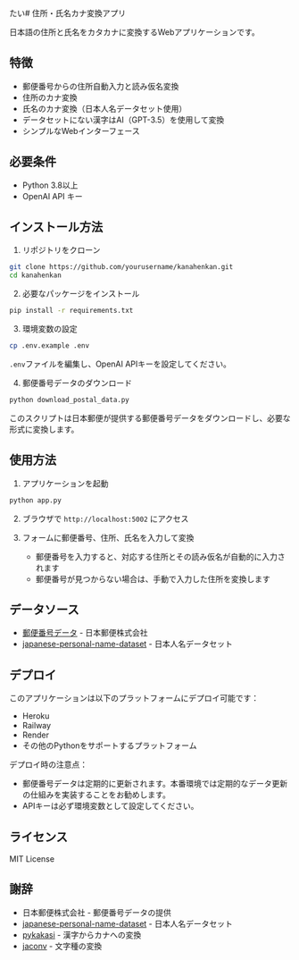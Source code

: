 たい# 住所・氏名カナ変換アプリ

日本語の住所と氏名をカタカナに変換するWebアプリケーションです。

## 特徴

- 郵便番号からの住所自動入力と読み仮名変換
- 住所のカナ変換
- 氏名のカナ変換（日本人名データセット使用）
- データセットにない漢字はAI（GPT-3.5）を使用して変換
- シンプルなWebインターフェース

## 必要条件

- Python 3.8以上
- OpenAI API キー

## インストール方法

1. リポジトリをクローン
```bash
git clone https://github.com/yourusername/kanahenkan.git
cd kanahenkan
```

2. 必要なパッケージをインストール
```bash
pip install -r requirements.txt
```

3. 環境変数の設定
```bash
cp .env.example .env
```
`.env`ファイルを編集し、OpenAI APIキーを設定してください。

4. 郵便番号データのダウンロード
```bash
python download_postal_data.py
```
このスクリプトは日本郵便が提供する郵便番号データをダウンロードし、必要な形式に変換します。

## 使用方法

1. アプリケーションを起動
```bash
python app.py
```

2. ブラウザで `http://localhost:5002` にアクセス

3. フォームに郵便番号、住所、氏名を入力して変換
   - 郵便番号を入力すると、対応する住所とその読み仮名が自動的に入力されます
   - 郵便番号が見つからない場合は、手動で入力した住所を変換します

## データソース

- [郵便番号データ](https://www.post.japanpost.jp/zipcode/dl/kogaki/zip/ken_all.zip) - 日本郵便株式会社
- [japanese-personal-name-dataset](https://github.com/shuheilocale/japanese-personal-name-dataset) - 日本人名データセット

## デプロイ

このアプリケーションは以下のプラットフォームにデプロイ可能です：

- Heroku
- Railway
- Render
- その他のPythonをサポートするプラットフォーム

デプロイ時の注意点：
- 郵便番号データは定期的に更新されます。本番環境では定期的なデータ更新の仕組みを実装することをお勧めします。
- APIキーは必ず環境変数として設定してください。

## ライセンス

MIT License

## 謝辞

- 日本郵便株式会社 - 郵便番号データの提供
- [japanese-personal-name-dataset](https://github.com/shuheilocale/japanese-personal-name-dataset) - 日本人名データセット
- [pykakasi](https://github.com/miurahr/pykakasi) - 漢字からカナへの変換
- [jaconv](https://github.com/ikegami-yukino/jaconv) - 文字種の変換